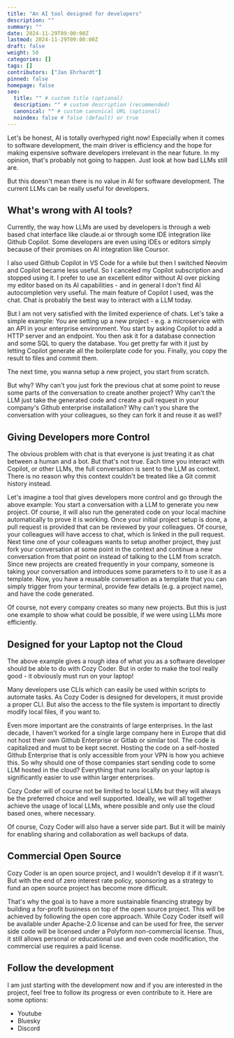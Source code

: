 ```yaml
---
title: "An AI tool designed for developers"
description: ""
summary: ""
date: 2024-11-29T09:00:00Z
lastmod: 2024-11-29T09:00:00Z
draft: false
weight: 50
categories: []
tags: []
contributors: ["Jan Ehrhardt"]
pinned: false
homepage: false
seo:
  title: "" # custom title (optional)
  description: "" # custom description (recommended)
  canonical: "" # custom canonical URL (optional)
  noindex: false # false (default) or true
---
```


Let's be honest, AI is totally overhyped right now! Especially when it comes to software development, the main driver is efficiency and the hope for making expensive software developers irrelevant in the near future. In my opinion, that's probably not going to happen. Just look at how bad LLMs still are.

But this doesn't mean there is no value in AI for software development. The current LLMs can be really useful for developers.

## What's wrong with AI tools?

Currently, the way how LLMs are used by developers is through a web based chat interface like claude.ai or through some IDE integration like Github Copilot. Some developers are even using IDEs or editors simply because of their promises on AI integration like Coursor.

I also used Github Copilot in VS Code for a while but then I switched Neovim and Copilot became less useful. So I canceled my Copilot subscription and stopped using it. I prefer to use an excellent editor without AI over picking my editor based on its AI capabilities - and in general I don't find AI autocompletion very useful. The main feature of Copilot I used, was the chat. Chat is probably the best way to interact with a LLM today.

But I am not very satisfied with the limited experience of chats. Let's take a simple example:
You are setting up a new project - e.g. a microservice with an API in your enterprise environment. You start by asking Copilot to add a HTTP server and an endpoint. You then ask it for a database connection and some SQL to query the database. You get pretty far with it just by letting Copilot generate all the boilerplate code for you. Finally, you copy the result to files and commit them. 

The next time, you wanna setup a new project, you start from scratch.

But why? Why can't you just fork the previous chat at some point to reuse some parts of the conversation to create another project? Why can't the LLM just take the generated code and create a pull request in your company's Github enterprise installation? Why can't you share the conversation with your colleagues, so they can fork it and reuse it as well?

## Giving Developers more Control

The obvious problem with chat is that everyone is just treating it as chat between a human and a bot. But that's not true. Each time you interact with Copilot, or other LLMs, the full conversation is sent to the LLM as context. There is no reason why this context couldn't be treated like a Git commit history instead.

Let's imagine a tool that gives developers more control and go through the above example:
You start a conversation with a LLM to generate you new project. Of course, it will also run the generated code on your local machine automatically to prove it is working. Once your initial project setup is done, a pull request is provided that can be reviewed by your colleagues. Of course, your colleagues will have access to chat, which is linked in the pull request. Next time one of your colleagues wants to setup another project, they just fork your conversation at some point in the context and continue a new conversation from that point on instead of talking to the LLM from scratch. Since new projects are created frequently in your company, someone is taking your conversation and introduces some parameters to it to use it as a template. Now, you have a reusable conversation as a template that you can simply trigger from your terminal, provide few details (e.g. a project name), and have the code generated.

Of course, not every company creates so many new projects. But this is just one example to show what could be possible, if we were using LLMs more efficiently.

## Designed for your Laptop not the Cloud

The above example gives a rough idea of what you as a software developer should be able to do with Cozy Coder. But in order to make the tool really good - it obviously must run on your laptop!

Many developers use CLIs which can easily be used within scripts to automate tasks. As Cozy Coder is designed for developers, it must provide a proper CLI. But also the access to the file system is important to directly modify local files, if you want to.

Even more important are the constraints of large enterprises. In the last decade, I haven't worked for a single large company here in Europe that did not host their own Github Enterprise or Gitlab or similar tool. The code is capitalized and must to be kept secret. Hosting the code on a self-hosted Github Enterprise that is only accessible from your VPN is how you achieve this. So why should one of those companies start sending code to some LLM hosted in the cloud? Everything that runs locally on your laptop is significantly easier to use within larger enterprises.

Cozy Coder will of course not be limited to local LLMs but they will always be the preferred choice and well supported. Ideally, we will all together achieve the usage of local LLMs, where possible and only use the cloud based ones, where necessary.

Of course, Cozy Coder will also have a server side part. But it will be mainly for enabling sharing and collaboration as well backups of data.

## Commercial Open Source

Cozy Coder is an open source project, and I wouldn't develop it if it wasn't. But with the end of zero interest rate policy, sponsoring as a strategy to fund an open source project has become more difficult.

That's why the goal is to have a more sustainable financing strategy by building a for-profit business on top of the open source project. This will be achieved by following the open core approach. While Cozy Coder itself will be available under Apache-2.0 license and can be used for free, the server side code will be licensed under a Polyform non-commercial license. Thus, it still allows personal or educational use and even code modification, the commercial use requires a paid license.

## Follow the development

I am just starting with the development now and if you are interested in the project, feel free to follow its progress or even contribute to it. Here are some options:

- Youtube
- Bluesky
- Discord
